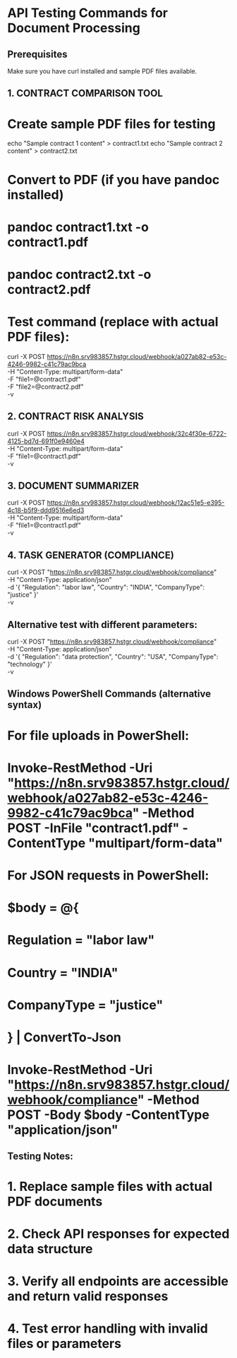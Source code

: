 # API Testing Commands for Document Processing

## Prerequisites
Make sure you have curl installed and sample PDF files available.

## 1. CONTRACT COMPARISON TOOL
# Create sample PDF files for testing
echo "Sample contract 1 content" > contract1.txt
echo "Sample contract 2 content" > contract2.txt

# Convert to PDF (if you have pandoc installed)
# pandoc contract1.txt -o contract1.pdf
# pandoc contract2.txt -o contract2.pdf

# Test command (replace with actual PDF files):
curl -X POST https://n8n.srv983857.hstgr.cloud/webhook/a027ab82-e53c-4246-9982-c41c79ac9bca \
  -H "Content-Type: multipart/form-data" \
  -F "file1=@contract1.pdf" \
  -F "file2=@contract2.pdf" \
  -v

## 2. CONTRACT RISK ANALYSIS
curl -X POST https://n8n.srv983857.hstgr.cloud/webhook/32c4f30e-6722-4125-bd7d-691f0e9460e4 \
  -H "Content-Type: multipart/form-data" \
  -F "file1=@contract1.pdf" \
  -v

## 3. DOCUMENT SUMMARIZER  
curl -X POST https://n8n.srv983857.hstgr.cloud/webhook/12ac51e5-e395-4c18-b5f9-ddd9516e6ed3 \
  -H "Content-Type: multipart/form-data" \
  -F "file1=@contract1.pdf" \
  -v

## 4. TASK GENERATOR (COMPLIANCE)
curl -X POST "https://n8n.srv983857.hstgr.cloud/webhook/compliance" \
  -H "Content-Type: application/json" \
  -d '{
    "Regulation": "labor law",
    "Country": "INDIA",
    "CompanyType": "justice"
  }' \
  -v

## Alternative test with different parameters:
curl -X POST "https://n8n.srv983857.hstgr.cloud/webhook/compliance" \
  -H "Content-Type: application/json" \
  -d '{
    "Regulation": "data protection",
    "Country": "USA",
    "CompanyType": "technology"
  }' \
  -v

## Windows PowerShell Commands (alternative syntax)

# For file uploads in PowerShell:
# Invoke-RestMethod -Uri "https://n8n.srv983857.hstgr.cloud/webhook/a027ab82-e53c-4246-9982-c41c79ac9bca" -Method POST -InFile "contract1.pdf" -ContentType "multipart/form-data"

# For JSON requests in PowerShell:
# $body = @{
#     Regulation = "labor law"
#     Country = "INDIA"
#     CompanyType = "justice"
# } | ConvertTo-Json
# 
# Invoke-RestMethod -Uri "https://n8n.srv983857.hstgr.cloud/webhook/compliance" -Method POST -Body $body -ContentType "application/json"

## Testing Notes:
# 1. Replace sample files with actual PDF documents
# 2. Check API responses for expected data structure
# 3. Verify all endpoints are accessible and return valid responses
# 4. Test error handling with invalid files or parameters